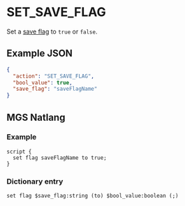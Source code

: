 # SET_SAVE_FLAG

Set a [save flag](../scripts/save_flags) to `true` or `false`.

## Example JSON

```json
{
  "action": "SET_SAVE_FLAG",
  "bool_value": true,
  "save_flag": "saveFlagName"
}
```

## MGS Natlang

### Example

```mgs
script {
  set flag saveFlagName to true;
}
```

### Dictionary entry

```
set flag $save_flag:string (to) $bool_value:boolean (;)
```
